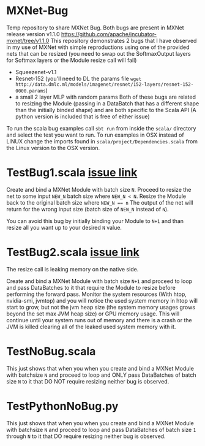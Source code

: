 # MXNet-Bug
Temp repository to share MXNet Bug.
Both bugs are present in MXNet release version v1.1.0 https://github.com/apache/incubator-mxnet/tree/v1.1.0
This repository demonstrates 2 bugs that I have observed in my use of MXNet with simple reproductions using one of the provided nets that can be resized (you need to swap out the SoftmaxOutput layers for Softmax layers or the Module resize call will fail)
- Squeezenet-v1.1
- Resnet-152 (you'll need to DL the params file `wget http://data.dmlc.ml/models/imagenet/resnet/152-layers/resnet-152-0000.params`)
- a small 2 layer MLP with random params 
Both of these bugs are related to resizing the Module (passing in a DataBatch that has a different shape than the initially binded shape) and are both specific to the Scala API (A python version is included that is free of either issue)

To run the scala bug examples call `sbt run` from inside the `scala/` directory and select the test you want to run. 
To run examples in OSX instead of LINUX change the imports found in `scala/project/Dependencies.scala` from the Linux version to the OSX version. 

# TestBug1.scala [issue link](https://github.com/apache/incubator-mxnet/issues/10866)
Create and bind a MXNet Module with batch size `N`. Proceed to resize the net to some input `NEW_N` batch size where `NEW_N < N`. Resize the Module back to the original batch size where `NEW_N == n` The output of the net will return for the wrong input size (batch size of `NEW_N` instead of `N`).

You can avoid this bug by initially binding your Module to `N+1` and than resize all you want up to your desired `N` value.
# TestBug2.scala [issue link](https://github.com/apache/incubator-mxnet/issues/10867)
The resize call is leaking memory on the native side.

Create and bind a MXNet Module with batch size `N+1` and proceed to loop and pass DataBatches to it that require the Module to resize before performing the forward pass. Monitor the system resources (With htop, nvidia-smi, jvmtop) and you will notice the used system memory in htop will start to grow, but not the jvm heap size (the system memory usages grows beyond the set max JVM heap size) or GPU memory usage. This will continue until your system runs out of memory and there is a crash or the JVM is killed clearing all of the leaked used system memory with it.

# TestNoBug.scala
This just shows that when you when you create and bind a MXNet Module with batchsize `N` and proceed to loop and ONLY pass DataBatches of batch size `N` to it that DO NOT require resizing neither bug is observed. 

# TestPythonNoBug.py
This just shows that when you when you create and bind a MXNet Module with batchsize `N` and proceed to loop and pass DataBatches of batch size `1` through `N` to it that DO require resizing neither bug is observed.
